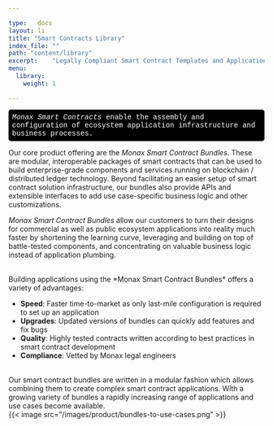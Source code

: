```yaml
---

type:   docs
layout: li
title: "Smart Contracts Library"
index_file: ""
path: "content/library"
excerpt:    "Legally Compliant Smart Contract Templates and Application Building Blocks"
menu:
  library:
    weight: 1

---
```


<p style="background:black; color:white; font-family:'Courier New', Courier, monospace; padding: 0.5em; border-radius: 5px;">
<i>Monax Smart Contracts</i> enable the assembly and configuration of ecosystem application infrastructure and business processes.
</p>

Our core product offering are the *Monax Smart Contract Bundles*. These are modular, interoperable packages of smart contracts that can be used to build enterprise-grade components and services running on blockchain / distributed ledger technology. Beyond facilitating an easier setup of smart contract solution infrastructure, our bundles also provide APIs and extensible interfaces to add use case-specific business logic and other customizations.

*Monax Smart Contract Bundles* allow our customers to turn their designs for commercial as well as public ecosystem applications into reality much faster by shortening the learning curve, leveraging and building on top of battle-tested components, and concentrating on valuable business logic instead of application plumbing.

<br/>
Building applications using the *Monax Smart Contract Bundles* offers a variety of advantages:

* __Speed__: Faster time-to-market as only last-mile configuration is required to set up an application 
* __Upgrades__: Updated versions of bundles can quickly add features and fix bugs
* __Quality__: Highly tested contracts written according to best practices in smart contract development
* __Compliance__: Vetted by Monax legal engineers

<br/>
Our smart contract bundles are written in a modular fashion which allows combining them to create complex smart contract applications. With a growing variety of bundles a rapidly increasing range of applications and use cases become available.

<br/>
{{< image src="/images/product/bundles-to-use-cases.png" >}}